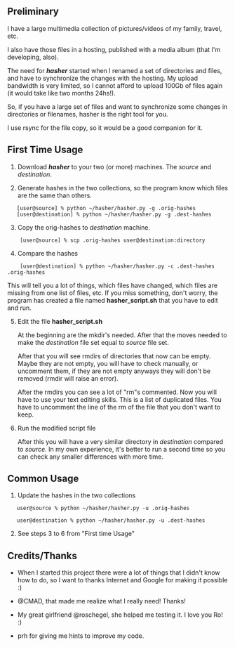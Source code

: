 Preliminary
-----------

I have a large multimedia collection of pictures/videos of my family, travel, etc.

I also have those files in a hosting, published with a media album (that I'm developing, also).

The need for **_hasher_** started when I renamed a set of directories and files, and have to 
synchronize the changes with the hosting. My upload bandwidth is very limited, so I cannot 
afford to upload 100Gb of files again (it would take like two months 24hs!).

So, if you have a large set of files and want to synchronize some changes in directories or
filenames, hasher is the right tool for you.

I use rsync for the file copy, so it would be a good companion for it.

First Time Usage
----------------

1. Download **_hasher_** to your two (or more) machines. The _source_ and _destination_.

2. Generate hashes in the two collections, so the program know which files are 
   the same than others.
```
   [user@source] % python ~/hasher/hasher.py -g .orig-hashes
   [user@destination] % python ~/hasher/hasher.py -g .dest-hashes
```
3. Copy the orig-hashes to _destination_ machine.
```
    [user@source] % scp .orig-hashes user@destination:directory
```
4. Compare the hashes
```
    [user@destination] % python ~/hasher/hasher.py -c .dest-hashes .orig-hashes
```
   This will tell you a lot of things, which files have changed, which files
   are missing from one list of files, etc. If you miss something, don't worry,
   the program has created a file named **hasher_script.sh** that you have to 
   edit and run.

5. Edit the file **hasher_script.sh**

   At the beginning are the mkdir's needed. After that the moves needed to make
   the _destination_ file set equal to _source_ file set.

   After that you will see rmdirs of directories that now can be empty. Maybe 
   they are not empty, you will have to check manually, or uncomment them, if
   they are not empty anyways they will don't be removed (rmdir will raise an
   error).

   After the rmdirs you can see a lot of "rm"s commented. Now you will have to
   use your text editing skills. This is a list of duplicated files. You have
   to uncomment the line of the rm of the file that you don't want to keep.

6. Run the modified script file

   After this you will have a very similar directory in _destination_ compared
   to _source_. In my own experience, it's better to run a second time so you
   can check any smaller differences with more time.

Common Usage
------------

1. Update the hashes in the two collections
```
   user@source % python ~/hasher/hasher.py -u .orig-hashes

   user@destination % python ~/hasher/hasher.py -u .dest-hashes
```
2. See steps 3 to 6 from "First time Usage" 


Credits/Thanks
--------------

- When I started this project there were a lot of things that I didn't know
  how to do, so I want to thanks Internet and Google for making it possible :)

- @CMAD, that made me realize what I really need! Thanks!

- My great girlfriend @roschegel, she helped me testing it. I love you Ro! :)

- prh for giving me hints to improve my code.
